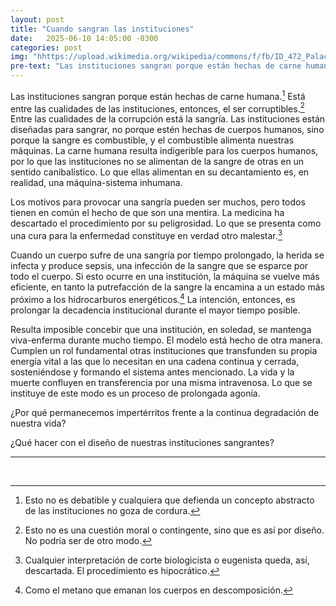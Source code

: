 ```yaml
---
layout: post
title: "Cuando sangran las instituciones"
date:   2025-06-10 14:05:00 -0300
categories: post
img: "hhttps://upload.wikimedia.org/wikipedia/commons/f/fb/ID_472_Palacio_de_Justicia_de_la_Naci%C3%B3n_5006.jpg"
pre-text: "Las instituciones sangran porque están hechas de carne humana. Está entre las cualidades de las instituciones, entonces, el ser corruptibles. Entre las cualidades de la corrupción está la sangría. Las instituciones están diseñadas para sangrar, no porque estén hechas de cuerpos humanos, sino porque la sangre es combustible, y el combustible alimenta nuestras máquinas. La carne humana resulta indigerible para los cuerpos humanos, por lo que las instituciones no se alimentan de la sangre de otras en un sentido canibalístico. Lo que ellas alimentan en su decantamiento es, entonces, una máquina-sistema inhumana."
---
```


Las instituciones sangran porque están hechas de carne humana.[^1] Está entre las cualidades de las instituciones, entonces, el ser corruptibles.[^2] Entre las cualidades de la corrupción está la sangría. Las instituciones están diseñadas para sangrar, no porque estén hechas de cuerpos humanos, sino porque la sangre es combustible, y el combustible alimenta nuestras máquinas. La carne humana resulta indigerible para los cuerpos humanos, por lo que las instituciones no se alimentan de la sangre de otras en un sentido canibalístico. Lo que ellas alimentan en su decantamiento es, en realidad, una máquina-sistema inhumana.

Los motivos para provocar una sangría pueden ser muchos, pero todos tienen en común el hecho de que son una mentira. La medicina ha descartado el procedimiento por su peligrosidad. Lo que se presenta como una cura para la enfermedad constituye en verdad otro malestar.[^3]

Cuando un cuerpo sufre de una sangría por tiempo prolongado, la herida se infecta y produce sepsis, una infección de la sangre que se esparce por todo el cuerpo. Si esto ocurre en una institución, la máquina se vuelve más eficiente, en tanto la putrefacción de la sangre la encamina a un estado más próximo a los hidrocarburos energéticos.[^4] La intención, entonces, es prolongar la decadencia institucional durante el mayor tiempo posible.

Resulta imposible concebir que una institución, en soledad, se mantenga viva-enferma durante mucho tiempo. El modelo está hecho de otra manera. Cumplen un rol fundamental otras instituciones que transfunden su propia energía vital a las que lo necesitan en una cadena continua y cerrada, sosteniéndose y formando el sistema antes mencionado. La vida y la muerte confluyen en transferencia por una misma intravenosa. Lo que se instituye de este modo es un proceso de prolongada agonía.

¿Por qué permanecemos impertérritos frente a la continua degradación de nuestra vida?

¿Qué hacer con el diseño de nuestras instituciones sangrantes?

---
<br>

[^1]:  Esto no es debatible y cualquiera que defienda un concepto abstracto de las instituciones no goza de cordura.

[^2]:  Esto no es una cuestión moral o contingente, sino que es así por diseño. No podría ser de otro modo.

[^3]:  Cualquier interpretación de corte biologicista o eugenista queda, así, descartada. El procedimiento es hipocrático.

[^4]:  Como el metano que emanan los cuerpos en descomposición.